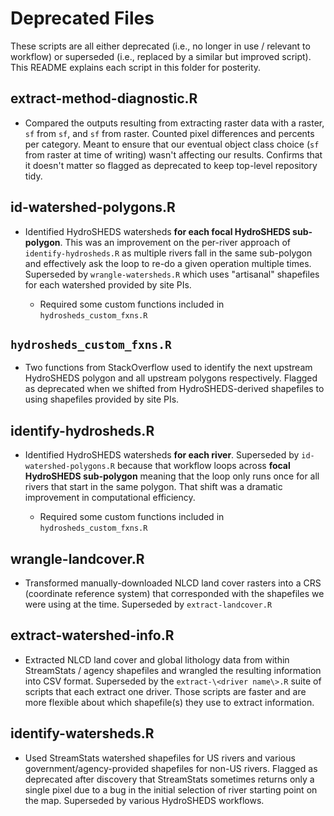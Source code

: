 # Deprecated Files

These scripts are all either deprecated (i.e., no longer in use / relevant to workflow) or superseded (i.e., replaced by a similar but improved script). This README explains each script in this folder for posterity.

## extract-method-diagnostic.R

- Compared the outputs resulting from extracting raster data with a raster, `sf` from `sf`, and `sf` from raster. Counted pixel differences and percents per category. Meant to ensure that our eventual object class choice (`sf` from raster at time of writing) wasn't affecting our results. Confirms that it doesn't matter so flagged as deprecated to keep top-level repository tidy.

## id-watershed-polygons.R

- Identified HydroSHEDS watersheds **for each focal HydroSHEDS sub-polygon**. This was an improvement on the per-river approach of `identify-hydrosheds.R` as multiple rivers fall in the same sub-polygon and effectively ask the loop to re-do a given operation multiple times. Superseded by `wrangle-watersheds.R` which uses "artisanal" shapefiles for each watershed provided by site PIs.

    - Required some custom functions included in `hydrosheds_custom_fxns.R`


## `hydrosheds_custom_fxns.R`

- Two functions from StackOverflow used to identify the next upstream HydroSHEDS polygon and all upstream polygons respectively. Flagged as deprecated when we shifted from HydroSHEDS-derived shapefiles to using shapefiles provided by site PIs.

## identify-hydrosheds.R

- Identified HydroSHEDS watersheds **for each river**. Superseded by `id-watershed-polygons.R` because that workflow loops across **focal HydroSHEDS sub-polygon** meaning that the loop only runs once for all rivers that start in the same polygon. That shift was a dramatic improvement in computational efficiency.

    - Required some custom functions included in `hydrosheds_custom_fxns.R`

## wrangle-landcover.R

- Transformed manually-downloaded NLCD land cover rasters into a CRS (coordinate reference system) that corresponded with the shapefiles we were using at the time. Superseded by `extract-landcover.R`

## extract-watershed-info.R

- Extracted NLCD land cover and global lithology data from within StreamStats / agency shapefiles and wrangled the resulting information into CSV format. Superseded by the `extract-\<driver name\>.R` suite of scripts that each extract one driver. Those scripts are faster and are more flexible about which shapefile(s) they use to extract information.

## identify-watersheds.R

- Used StreamStats watershed shapefiles for US rivers and various government/agency-provided shapefiles for non-US rivers. Flagged as deprecated after discovery that StreamStats sometimes returns only a single pixel due to a bug in the initial selection of river starting point on the map. Superseded by various HydroSHEDS workflows.
